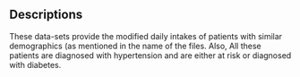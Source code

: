 ## Descriptions
These data-sets provide the modified daily intakes of patients with similar demographics (as mentioned in the name of the files. Also, All these patients are diagnosed with hypertension and are either at risk or diagnosed with diabetes.
